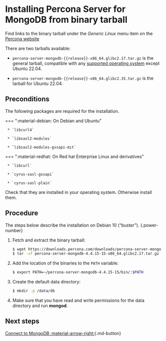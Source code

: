 # Installing Percona Server for MongoDB from binary tarball

Find links to the binary tarball under the *Generic Linux* menu item on the [Percona website](https://www.percona.com/downloads/percona-server-mongodb-4.2/)

There are two tarballs available:

* `percona-server-mongodb-{{release}}-x86_64.glibc2.17.tar.gz` is the general tarball, compatible with any [supported operating system](https://www.percona.com/services/policies/percona-software-support-lifecycle#mongodb) except Ubuntu 22.04.

* `percona-server-mongodb-{{release}}-x86_64.glibc2.35.tar.gz` is the tarball for Ubuntu 22.04.

## Preconditions

The following packages are required for the installation.

=== ":material-debian: On Debian and Ubuntu"
     
     * `libcurl4`

     * `libsasl2-modules`

     * `libsasl2-modules-gssapi-mit`


=== ":material-redhat: On Red hat Enterprise Linux and derivatives"

     * `libcurl`

     * `cyrus-sasl-gssapi`

     * `cyrus-sasl-plain`

Check that they are installed in your operating system. Otherwise install them.

## Procedure

The steps below describe the installation on Debian 10 (“buster”).
{.power-number}

1. Fetch and extract the binary tarball:

    ```{.bash data-prompt="$"}
    $ wget https://downloads.percona.com/downloads/percona-server-mongodb-4.4/percona-server-mongodb-4.4.15-15/binary/tarball/percona-server-mongodb-4.4.15-15-x86_64.glibc2.17.tar.gz
    $ tar -xf percona-server-mongodb-4.4.15-15-x86_64.glibc2.17.tar.gz
    ```

2. Add the location of the binaries to the `PATH` variable:

    ```{.bash data-prompt="$"}
    $ export PATH=~/percona-server-mongodb-4.4.15-15/bin/:$PATH
    ```


3. Create the default data directory:

    ```{.bash data-prompt="$"}
    $ mkdir -p /data/db
    ```

4. Make sure that you have read and write permissions for the data
directory and run **mongod**.

## Next steps

[Connect to MongoDB :material-arrow-right:](../connect.md){.md-button}
